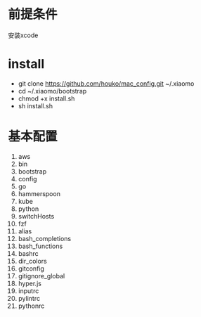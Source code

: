 # 前提条件

安装xcode

# install

- git clone https://github.com/houko/mac_config.git ~/.xiaomo
- cd ~/.xiaomo/bootstrap
- chmod +x install.sh
- sh install.sh

# 基本配置

1. aws
2. bin
3. bootstrap
4. config
5. go
6. hammerspoon
7. kube
8. python
9. switchHosts
10. fzf
11. alias
12. bash_completions
13. bash_functions
14. bashrc
15. dir_colors
16. gitconfig
17. gitignore_global
18. hyper.js
19. inputrc
20. pylintrc
21. pythonrc

